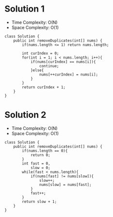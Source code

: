 # Solution 1
* Time Complexity: O(N)
* Space Complexity: O(1)
```
class Solution {
    public int removeDuplicates(int[] nums) {
        if(nums.length <= 1) return nums.length;
        
        int curIndex = 0;
        for(int i = 1; i < nums.length; i++){
            if(nums[curIndex] == nums[i]){
                continue;
            }else{
                nums[++curIndex] = nums[i];
            }
        }
        return curIndex + 1;
    }
}
```

# Solution 2
* Time Complexity: O(N)
* Space Complexity: O(1)
```
class Solution {
    public int removeDuplicates(int[] nums) {
        if(nums.length == 0){
            return 0;
        }
        int fast = 0, 
            slow = 0;
        while(fast < nums.length){
            if(nums[fast] != nums[slow]){
                slow++;
                nums[slow] = nums[fast];
            }
            fast++;
        }
        return slow + 1;
    }
}
```